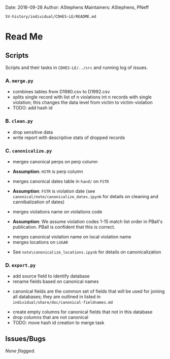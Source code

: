 
Date: 2016-09-28
Author: AStephens
Maintainers: AStephens, PNeff  

`SV-history/individual/CDHES-LE/README.md`

# Read Me 

## Scripts

Scripts and their tasks in `CDHES-LE/../src` and running log of issues.

### A. `merge.py`
* combines tables from D1980.csv to D1992.csv
* splits single record with list of n violations int n records with single violation; this changes the data level from victim to victim-violation
* TODO: add hash id


### B. `clean.py`
* drop sensitive data
* write report with descriptive stats of dropped records

### C. `canonicalize.py`
* merges canonical perps on perp column 
 - **Assumption**: `HSTR` is perp column
* merges canonical dates table in `hand/` on `FSTR` 
 - **Assumption**: `FSTR` is violation date (see `canonical/note/canonicalize_dates.ipynb` for details on cleaning and cannibalization of dates)
* merges violations name on violations code
 - **Assumption**: We assume violation codes 1-15 match list order in PBall's publication. PBall is confident that this is correct.
* merges canonical violation name on local violation name
* merges locations on `LUGAR`
 - See `note\canonicalize_locations.ipynb` for details on canonicalization


### D. `export.py`
* add source field to identify database
* rename fields based on canonical names 
 - canonical fields are the common set of fields that will be used for joining all databases; they are outlined in listed in `individual/share/doc/canonical-fieldnames.md`
* create empty columns for canonical fields that not in this database 
* drop columns that are not canonical
* TODO: move hash id creation to merge task

## Issues/Bugs

*None flagged.*